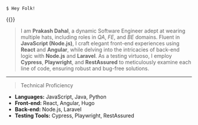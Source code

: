    $ Hey Folk!

<!-- $ Prakash Dahal - Dynamic Software Engineer -->

{{<renderImage url="/images/profile.jpeg" alignImg="right" width="50%">}}

> I am **Prakash Dahal**, a dynamic Software Engineer adept at wearing multiple hats, including roles in _QA_, _FE_, and _BE_ domains. Fluent in **JavaScript (Node.js)**, I craft elegant front-end experiences using **React** and **Angular**, while delving into the intricacies of back-end logic with **Node.js** and **Laravel**. As a testing virtuoso, I employ **Cypress**, **Playwright**, and **RestAssured** to meticulously examine each line of code, ensuring robust and bug-free solutions.

---

> Technical Proficiency

- **Languages:** JavaScript, Java, Python
- **Front-end:** React, Angular, Hugo
- **Back-end:** Node.js, Laravel
- **Testing Tools:** Cypress, Playwright, RestAssured

